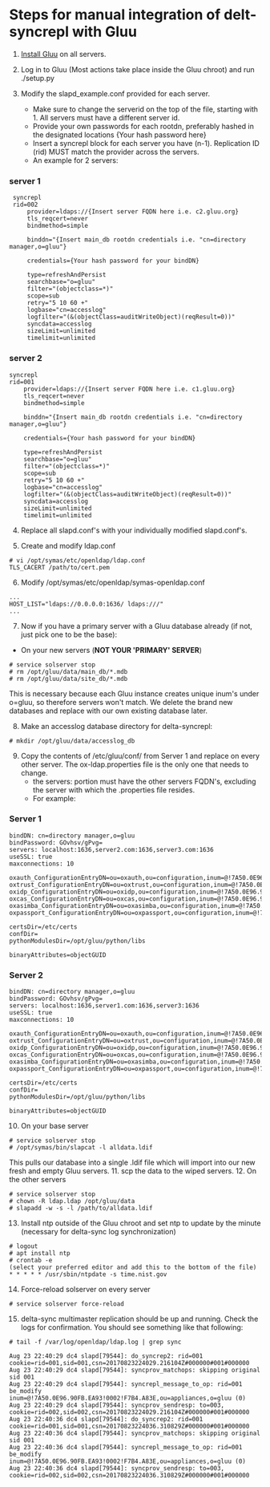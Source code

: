 Steps for manual integration of delt-syncrepl with Gluu
=======================

1. [Install Gluu](https://gluu.org/docs/ce/3.0.2/installation-guide/install/) on all servers.
2. Log in to Gluu (Most actions take place inside the Gluu chroot) and run ./setup.py
3. Modify the slapd_example.conf provided for each server.

    - Make sure to change the serverid on the top of the file, starting with 1. All servers must have a different server id.
    - Provide your own passwords for each rootdn, preferably hashed in the designated locations {Your hash password here}
    - Insert a syncrepl block for each server you have (n-1). Replication ID (rid) MUST match the provider across the servers. 
    - An example for 2 servers:
  
  ### server 1
 ```
  syncrepl
  rid=002
      provider=ldaps://{Insert server FQDN here i.e. c2.gluu.org}
      tls_reqcert=never
      bindmethod=simple
      
      binddn="{Insert main_db rootdn credentials i.e. "cn=directory manager,o=gluu"}
      
      credentials={Your hash password for your bindDN}
      
      type=refreshAndPersist
      searchbase="o=gluu"
      filter="(objectclass=*)"
      scope=sub
      retry="5 10 60 +"
      logbase="cn=accesslog"
      logfilter="(&(objectClass=auditWriteObject)(reqResult=0))"
      syncdata=accesslog
      sizeLimit=unlimited
      timelimit=unlimited
```
### server 2
  ```
  syncrepl
  rid=001
      provider=ldaps://{Insert server FQDN here i.e. c1.gluu.org} 
      tls_reqcert=never
      bindmethod=simple
      
      binddn="{Insert main_db rootdn credentials i.e. "cn=directory manager,o=gluu"}
      
      credentials={Your hash password for your bindDN}
      
      type=refreshAndPersist
      searchbase="o=gluu"
      filter="(objectclass=*)"
      scope=sub
      retry="5 10 60 +"
      logbase="cn=accesslog"
      logfilter="(&(objectClass=auditWriteObject)(reqResult=0))"
      syncdata=accesslog
      sizeLimit=unlimited
      timelimit=unlimited
```
4. Replace all slapd.conf's with your individually modified slapd.conf's.

5. Create and modify ldap.conf
```
# vi /opt/symas/etc/openldap/ldap.conf
TLS_CACERT /path/to/cert.pem
```
6. Modify /opt/symas/etc/openldap/symas-openldap.conf
```
...
HOST_LIST="ldaps://0.0.0.0:1636/ ldaps:///"
...
```
7. Now if you have a primary server with a Gluu database already (if not, just pick one to be the base):
- On your new servers (**NOT YOUR 'PRIMARY' SERVER**)
```
# service solserver stop
# rm /opt/gluu/data/main_db/*.mdb
# rm /opt/gluu/data/site_db/*.mdb
```
This is necessary because each Gluu instance creates unique inum's under o=gluu, so therefore servers won't match. We delete the brand new databases and replace with our own existing database later.

8. Make an accesslog database directory for delta-syncrepl:
```
# mkdir /opt/gluu/data/accesslog_db
```
9. Copy the contents of /etc/gluu/conf/ from Server 1 and replace on every other server. The ox-ldap.properties file is the only one that needs to change. 
    - the servers: portion must have the other servers FQDN's, excluding the server with which the .properties file resides.
    - For example:
### Server 1
```
bindDN: cn=directory manager,o=gluu
bindPassword: GOvhsv/gPvg=
servers: localhost:1636,server2.com:1636,server3.com:1636
useSSL: true
maxconnections: 10

oxauth_ConfigurationEntryDN=ou=oxauth,ou=configuration,inum=@!7A50.0E96.90FB.EA93!0002!F7B4.A83E,ou=appliances,o=gluu
oxtrust_ConfigurationEntryDN=ou=oxtrust,ou=configuration,inum=@!7A50.0E96.90FB.EA93!0002!F7B4.A83E,ou=appliances,o=gluu
oxidp_ConfigurationEntryDN=ou=oxidp,ou=configuration,inum=@!7A50.0E96.90FB.EA93!0002!F7B4.A83E,ou=appliances,o=gluu
oxcas_ConfigurationEntryDN=ou=oxcas,ou=configuration,inum=@!7A50.0E96.90FB.EA93!0002!F7B4.A83E,ou=appliances,o=gluu
oxasimba_ConfigurationEntryDN=ou=oxasimba,ou=configuration,inum=@!7A50.0E96.90FB.EA93!0002!F7B4.A83E,ou=appliances,o=gluu
oxpassport_ConfigurationEntryDN=ou=oxpassport,ou=configuration,inum=@!7A50.0E96.90FB.EA93!0002!F7B4.A83E,ou=appliances,o=gluu

certsDir=/etc/certs
confDir=
pythonModulesDir=/opt/gluu/python/libs

binaryAttributes=objectGUID
```
### Server 2
```
bindDN: cn=directory manager,o=gluu
bindPassword: GOvhsv/gPvg=
servers: localhost:1636,server1.com:1636,server3:1636
useSSL: true
maxconnections: 10

oxauth_ConfigurationEntryDN=ou=oxauth,ou=configuration,inum=@!7A50.0E96.90FB.EA93!0002!F7B4.A83E,ou=appliances,o=gluu
oxtrust_ConfigurationEntryDN=ou=oxtrust,ou=configuration,inum=@!7A50.0E96.90FB.EA93!0002!F7B4.A83E,ou=appliances,o=gluu
oxidp_ConfigurationEntryDN=ou=oxidp,ou=configuration,inum=@!7A50.0E96.90FB.EA93!0002!F7B4.A83E,ou=appliances,o=gluu
oxcas_ConfigurationEntryDN=ou=oxcas,ou=configuration,inum=@!7A50.0E96.90FB.EA93!0002!F7B4.A83E,ou=appliances,o=gluu
oxasimba_ConfigurationEntryDN=ou=oxasimba,ou=configuration,inum=@!7A50.0E96.90FB.EA93!0002!F7B4.A83E,ou=appliances,o=gluu
oxpassport_ConfigurationEntryDN=ou=oxpassport,ou=configuration,inum=@!7A50.0E96.90FB.EA93!0002!F7B4.A83E,ou=appliances,o=gluu

certsDir=/etc/certs
confDir=
pythonModulesDir=/opt/gluu/python/libs

binaryAttributes=objectGUID
```
10. On your base server
```
# service solserver stop
# /opt/symas/bin/slapcat -l alldata.ldif
```
This pulls our database into a single .ldif file which will import into our new fresh and empty Gluu servers.
11. scp the data to the wiped servers.
12. On the other servers
```
# service solserver stop
# chown -R ldap.ldap /opt/gluu/data
# slapadd -w -s -l /path/to/alldata.ldif
```
13. Install ntp outside of the Gluu chroot and set ntp to update by the minute (necessary for delta-sync log synchronization)
```
# logout
# apt install ntp
# crontab -e
(select your preferred editor and add this to the bottom of the file)
* * * * * /usr/sbin/ntpdate -s time.nist.gov
```

14. Force-reload solserver on every server
```
# service solserver force-reload
```
15. delta-sync multimaster replication should be up and running. Check the logs for confirmation. You should see something like that following:
```
# tail -f /var/log/openldap/ldap.log | grep sync

Aug 23 22:40:29 dc4 slapd[79544]: do_syncrep2: rid=001 cookie=rid=001,sid=001,csn=20170823224029.216104Z#000000#001#000000
Aug 23 22:40:29 dc4 slapd[79544]: syncprov_matchops: skipping original sid 001
Aug 23 22:40:29 dc4 slapd[79544]: syncrepl_message_to_op: rid=001 be_modify inum=@!7A50.0E96.90FB.EA93!0002!F7B4.A83E,ou=appliances,o=gluu (0)
Aug 23 22:40:29 dc4 slapd[79544]: syncprov_sendresp: to=003, cookie=rid=002,sid=002,csn=20170823224029.216104Z#000000#001#000000
Aug 23 22:40:36 dc4 slapd[79544]: do_syncrep2: rid=001 cookie=rid=001,sid=001,csn=20170823224036.310829Z#000000#001#000000
Aug 23 22:40:36 dc4 slapd[79544]: syncprov_matchops: skipping original sid 001
Aug 23 22:40:36 dc4 slapd[79544]: syncrepl_message_to_op: rid=001 be_modify inum=@!7A50.0E96.90FB.EA93!0002!F7B4.A83E,ou=appliances,o=gluu (0)
Aug 23 22:40:36 dc4 slapd[79544]: syncprov_sendresp: to=003, cookie=rid=002,sid=002,csn=20170823224036.310829Z#000000#001#000000
```


